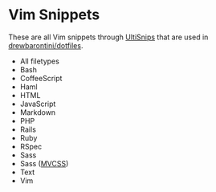 # Vim Snippets

These are all Vim snippets through [UltiSnips](https://github.com/SirVer/ultisnips) that are used in [drewbarontini/dotfiles](https://github.com/drewbarontini/dotfiles).

- All filetypes
- Bash
- CoffeeScript
- Haml
- HTML
- JavaScript
- Markdown
- PHP
- Rails
- Ruby
- RSpec
- Sass
- Sass ([MVCSS](http://mvcss.io))
- Text
- Vim
